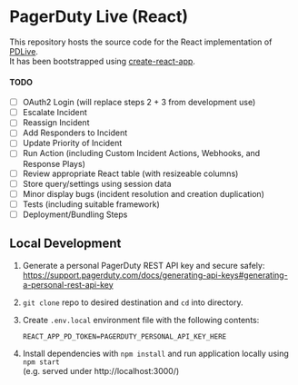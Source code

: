# PagerDuty Live (React)

This repository hosts the source code for the React implementation of [PDLive](https://github.com/martindstone/PDlive).  
It has been bootstrapped using [create-react-app](https://github.com/facebook/create-react-app).

#### TODO

- [ ] OAuth2 Login (will replace steps 2 + 3 from development use)
- [ ] Escalate Incident
- [ ] Reassign Incident
- [ ] Add Responders to Incident
- [ ] Update Priority of Incident
- [ ] Run Action (including Custom Incident Actions, Webhooks, and Response Plays)
- [ ] Review appropriate React table (with resizeable columns)
- [ ] Store query/settings using session data
- [ ] Minor display bugs (incident resolution and creation duplication)
- [ ] Tests (including suitable framework)
- [ ] Deployment/Bundling Steps

## Local Development

1. Generate a personal PagerDuty REST API key and secure safely:  
   https://support.pagerduty.com/docs/generating-api-keys#generating-a-personal-rest-api-key

2. `git clone` repo to desired destination and `cd` into directory.

3. Create `.env.local` environment file with the following contents:

   ```properties
   REACT_APP_PD_TOKEN=PAGERDUTY_PERSONAL_API_KEY_HERE
   ```

4. Install dependencies with `npm install` and run application locally using `npm start`  
   (e.g. served under http://localhost:3000/)
